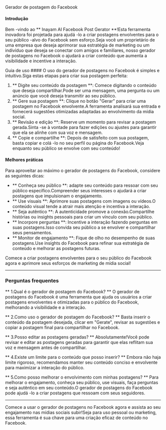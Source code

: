 Gerador de postagem do Facebook

#### Introdução
Bem -vindo ao ** Inayam AI Facebook Post Gerator **!Esta ferramenta inovadora foi projetada para ajudá -lo a criar postagens envolventes para o seu público -alvo do Facebook sem esforço.Seja você um proprietário de uma empresa que deseja aprimorar sua estratégia de marketing ou um indivíduo que deseja se conectar com amigos e familiares, nosso gerador de postagens no Facebook o ajudará a criar conteúdo que aumenta a visibilidade e incentive a interação.

Guia de uso ####
O uso do gerador de postagens no Facebook é simples e intuitivo.Siga estas etapas para criar sua postagem perfeita:

1. ** Digite seu conteúdo da postagem **: Comece digitando o conteúdo que deseja compartilhar.Pode ser uma mensagem, uma pergunta ou um anúncio que você deseja transmitir ao seu público.
2. ** Gere sua postagem **: Clique no botão "Gerar" para criar uma postagem no Facebook envolvente.A ferramenta analisará sua entrada e fornecerá sugestões otimizadas adaptadas ao envolvimento da mídia social.
3. ** Revisão e edição **: Reserve um momento para revisar a postagem gerada.Sinta -se à vontade para fazer edições ou ajustes para garantir que ela se alinhe com sua voz e mensagem.
4. ** Copie e compartilhe **: Depois de satisfeito com sua postagem, basta copiar e colá -lo no seu perfil ou página do Facebook.Veja enquanto seu público se envolve com seu conteúdo!

#### Melhores práticas
Para aproveitar ao máximo o gerador de postagens do Facebook, considere as seguintes dicas:

- ** Conheça seu público **: adapte seu conteúdo para ressoar com seu público específico.Compreender seus interesses o ajudará a criar postagens que impulsionam o engajamento.
- ** Use visuais **: Aprimore suas postagens com imagens ou vídeos.O conteúdo visual tende a atrair mais atenção e incentiva a interação.
- ** Seja autêntico **: A autenticidade promove a conexão.Compartilhe histórias ou insights pessoais para criar um vínculo com seu público.
- ** Incorpore perguntas **: Incentive a interação fazendo perguntas em suas postagens.Isso convida seu público a se envolver e compartilhar seus pensamentos.
- ** Monitor de engajamento **: Fique de olho no desempenho de suas postagens.Use insights do Facebook para refinar sua estratégia de conteúdo e melhorar as postagens futuras.

Comece a criar postagens envolventes para o seu público do Facebook agora e aprimore seus esforços de marketing de mídia social!

----

### Perguntas frequentes

** 1.Qual é o gerador de postagem do Facebook? **
O gerador de postagens do Facebook é uma ferramenta que ajuda os usuários a criar postagens envolventes e otimizadas para o público do Facebook, melhorando a visibilidade e a interação.

** 2.Como uso o gerador de postagem do Facebook? **
Basta inserir o conteúdo da postagem desejada, clicar em "Gerate", revisar as sugestões e copiar a postagem final para compartilhar no Facebook.

** 3.Posso editar as postagens geradas? **
Absolutamente!Você pode revisar e editar as postagens geradas para garantir que elas reflitam sua voz e mensagem antes de compartilhar.

** 4.Existe um limite para o conteúdo que posso inserir? **
Embora não haja limite rigoroso, recomendamos manter seu conteúdo conciso e envolvente para maximizar a interação do público.

** 5.Como posso melhorar o envolvimento com minhas postagens? **
Para melhorar o engajamento, conheça seu público, use visuais, faça perguntas e seja autêntico em seu conteúdo.O gerador de postagens do Facebook pode ajudá -lo a criar postagens que ressoam com seus seguidores.

----

Comece a usar o gerador de postagens no Facebook agora e assista ao seu engajamento nas mídias sociais subir!Seja para uso pessoal ou marketing, essa ferramenta é sua chave para uma criação eficaz de conteúdo no Facebook.
